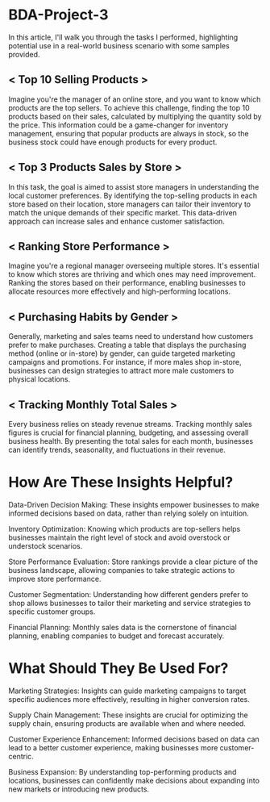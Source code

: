# BDA-Project-3

In this article, I'll walk you through the tasks I performed, highlighting potential use in a real-world business scenario with some samples provided.

## < Top 10 Selling Products >
   Imagine you're the manager of an online store, and you want to know which products are the top sellers. To achieve this challenge, finding the top 10 products based on their sales, calculated by multiplying the quantity sold by the price. This information could be a game-changer for inventory management, ensuring that popular products are always in stock, so the business stock could have enough products for every product.

## < Top 3 Products Sales by Store >
  In this task, the goal is aimed to assist store managers in understanding the local customer preferences. By identifying the top-selling products in each store based on their location, store managers can tailor their inventory to match the unique demands of their specific market. This data-driven approach can increase sales and enhance customer satisfaction.

## < Ranking Store Performance >
   Imagine you're a regional manager overseeing multiple stores. It's essential to know which stores are thriving and which ones may need improvement. Ranking the stores based on their performance, enabling businesses to allocate resources more effectively and high-performing locations.

## < Purchasing Habits by Gender >
  Generally, marketing and sales teams need to understand how customers prefer to make purchases. Creating a table that displays the purchasing method (online or in-store) by gender, can guide targeted marketing campaigns and promotions. For instance, if more males shop in-store, businesses can design strategies to attract more male customers to physical locations.

## < Tracking Monthly Total Sales >
  Every business relies on steady revenue streams. Tracking monthly sales figures is crucial for financial planning, budgeting, and assessing overall business health. By presenting the total sales for each month, businesses can identify trends, seasonality, and fluctuations in their revenue.


# How Are These Insights Helpful?

Data-Driven Decision Making:
  These insights empower businesses to make informed decisions based on data, rather than relying solely on intuition.

Inventory Optimization: 
  Knowing which products are top-sellers helps businesses maintain the right level of stock and avoid overstock or understock scenarios.

Store Performance Evaluation: 
  Store rankings provide a clear picture of the business landscape, allowing companies to take strategic actions to improve store performance.

Customer Segmentation: 
  Understanding how different genders prefer to shop allows businesses to tailor their marketing and service strategies to specific customer groups.

Financial Planning: 
  Monthly sales data is the cornerstone of financial planning, enabling companies to budget and forecast accurately.

# What Should They Be Used For?

Marketing Strategies: 
  Insights can guide marketing campaigns to target specific audiences more effectively, resulting in higher conversion rates.

Supply Chain Management: 
  These insights are crucial for optimizing the supply chain, ensuring products are available when and where needed.

Customer Experience Enhancement: 
  Informed decisions based on data can lead to a better customer experience, making businesses more customer-centric.

Business Expansion: 
  By understanding top-performing products and locations, businesses can confidently make decisions about expanding into new markets or introducing new products.

